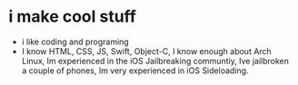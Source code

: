 # i make cool stuff
- i like coding and programing
- I know HTML, CSS, JS, Swift, Object-C, I know enough about Arch Linux, Im experienced in the iOS Jailbreaking communtiy, Ive jailbroken a couple of phones, Im very experienced in iOS Sideloading.
